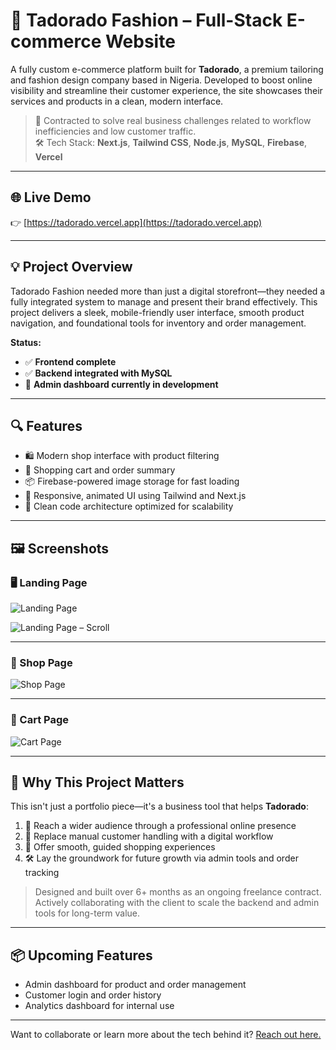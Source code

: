 # 👗 Tadorado Fashion – Full-Stack E-commerce Website

A fully custom e-commerce platform built for **Tadorado**, a premium tailoring and fashion design company based in Nigeria. Developed to boost online visibility and streamline their customer experience, the site showcases their services and products in a clean, modern interface.

> 🧵 Contracted to solve real business challenges related to workflow inefficiencies and low customer traffic.  
> 🛠️ Tech Stack: **Next.js**, **Tailwind CSS**, **Node.js**, **MySQL**, **Firebase**, **Vercel**

---

## 🌐 Live Demo  
👉 [https://tadorado.vercel.app](https://tadorado.vercel.app)

---

## 💡 Project Overview

Tadorado Fashion needed more than just a digital storefront—they needed a fully integrated system to manage and present their brand effectively. This project delivers a sleek, mobile-friendly user interface, smooth product navigation, and foundational tools for inventory and order management.

**Status:**  
- ✅ **Frontend complete**
- ✅ **Backend integrated with MySQL**
- 🚧 **Admin dashboard currently in development**

---

## 🔍 Features

- 🛍️ Modern shop interface with product filtering
- 🧾 Shopping cart and order summary
- 📦 Firebase-powered image storage for fast loading
- 📐 Responsive, animated UI using Tailwind and Next.js
- 🧠 Clean code architecture optimized for scalability

---

## 🖼️ Screenshots

### 🖥️ Landing Page
![Landing Page](https://firebasestorage.googleapis.com/v0/b/tadorado-tailors.firebasestorage.app/o/selection%201.png?alt=media&token=780c8bbd-a383-4edd-8733-bf74109595c4)

![Landing Page – Scroll](https://firebasestorage.googleapis.com/v0/b/tadorado-tailors.firebasestorage.app/o/selection%202.png?alt=media&token=43581182-78e9-4753-855e-ff305fb14f62)

---

### 🛒 Shop Page
![Shop Page](https://firebasestorage.googleapis.com/v0/b/tadorado-tailors.firebasestorage.app/o/shop.png?alt=media&token=7db1c140-fd78-4709-a791-5c483c8bc3af)

---

### 🧺 Cart Page
![Cart Page](https://firebasestorage.googleapis.com/v0/b/tadorado-tailors.firebasestorage.app/o/FireShot%20Capture%20021%20-%20Tadorado%20Fashion%20-%20tadoradotailoring.vercel.app.png?alt=media&token=5ea7d627-e229-4261-a36b-b59a1cfa9b61)

---

## 🧠 Why This Project Matters

This isn't just a portfolio piece—it's a business tool that helps **Tadorado**:

1. 🚀 Reach a wider audience through a professional online presence  
2. 💼 Replace manual customer handling with a digital workflow  
3. 🛒 Offer smooth, guided shopping experiences  
4. 🛠️ Lay the groundwork for future growth via admin tools and order tracking

> Designed and built over 6+ months as an ongoing freelance contract. Actively collaborating with the client to scale the backend and admin tools for long-term value.

---

## 📦 Upcoming Features

- Admin dashboard for product and order management  
- Customer login and order history  
- Analytics dashboard for internal use

---

Want to collaborate or learn more about the tech behind it? [Reach out here.](#)

